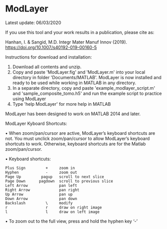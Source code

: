 # ModLayer

Latest update: 06/03/2020

If you use this tool and your work results in a publication, please cite as:

Hanhan, I. & Sangid, M.D. Integr Mater Manuf Innov (2019). https://doi.org/10.1007/s40192-019-00160-5

Instructions for download and installation:

1) Download all contents and unzip.
2) Copy and paste 'ModLayer.fig' and 'ModLayer.m' into your local directory in folder 'Documents/MATLAB'.
ModLayer is now installed and ready to be used while working in MATLAB in any directory.
3) In a separate directory, copy and paste 'example_modlayer_script.m' and 'sample_composite_tomo.h5' and run the example script to practice using ModLayer
4) Type 'help ModLayer' for more help in MATLAB

ModLayer has been designed to work on MATLAB 2014 and later.

ModLayer Kyboard Shortcuts:

•	When zoom/pan/cursor are active, ModLayer’s keyboard shortcuts are not. You must unclick zoom/pan/cursor to allow ModLayer’s keyboard shortcuts to work. Otherwise, keyboard shortcuts are for the Matlab zoom/pan/cursor.

•	Keyboard shortcuts:

   	Plus Sign         +     zoom in
   	Hyphen            -     zoom out
   	Page Up         pagup   scroll to next slice
   	Page Down      pagdown  scroll to previous slice
   	Left Arrow              pan left
   	Right Arrow             pan right
   	Up Arrow                pan up
   	Down Arrow              pan down
   	Backslash         \     modify
    r                 r     draw on right image
    l                 l     draw on left image
    
•	To zoom out to the full view, press and hold the hyphen key ‘-’
